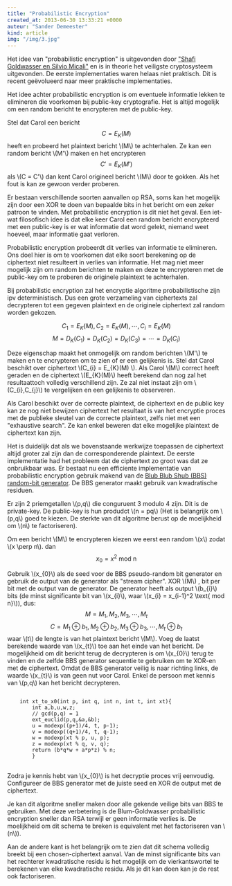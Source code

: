 ```yaml
---
title: "Probabilistic Encryption"
created_at: 2013-06-30 13:33:21 +0000
auteur: "Sander Demeester"
kind: article
img: "/img/3.jpg"
---
```


Het idee van "probabilistic encryption" is uitgevonden door ["Shafi Goldwasser en Silvio Micali"](http://people.csail.mit.edu/joanne/shafi-pubs.html) en is in theorie het veiligste cryptosysteem uitgevonden. De eerste implementaties waren helaas niet praktisch. Dit is recent geëvolueerd naar meer praktische implementaties.

Het idee achter probabilistic encryption is om eventuele informatie lekken te elimineren die voorkomen bij public-key cryptografie. Het is altijd mogelijk om een random bericht te encrypteren met de public-key.

Stel dat Carol een bericht <notextile>$$C = E_{K}(M)$$</notextile> heeft en probeerd het plaintext bericht \\(M\\) te achterhalen. Ze kan een random bericht \\(M\'\\) maken en het encrypteren <notextile>$$C' = E_{K}(M')$$</notextile> als \\(C = C\'\\) dan kent Carol origineel bericht \\(M\\) door te gokken. Als het fout is kan ze gewoon verder proberen.

Er bestaan verschillende soorten aanvallen op RSA, soms kan het mogelijk zijn door een XOR te doen van bepaalde bits in het bericht om een zeker patroon te vinden. Met probabilistic encryption is dit niet het geval. Een iet-wat filosofisch idee is dat elke keer Carol een random bericht encrypteerd met een public-key is er wat informatie dat word gelekt, niemand weet hoeveel, maar informatie gaat verloren. 

Probabilistic encryption probeerdt dit verlies van informatie te elimineren. Ons doel hier is om te voorkomen dat elke soort berekening op de ciphertext niet resulteert in verlies van informatie. Het mag niet meer mogelijk zijn om random berichten te maken en deze te encrypteren met de public-key om te proberen de originele plaintext te achterhalen.

Bij probabilistic encryption zal het encryptie algoritme probabilistische zijn ipv deterministisch. Dus een grote verzameling van ciphertexts zal decrypteren tot een gegeven plaintext en de originele ciphertext zal random worden gekozen.

<notextile>$$
C_{1} = E_{K}(M), C_{2} = E_{K}(M),\cdots, C_{i} = E_{K}(M)
$$</notextile>
<notextile>$$
M = D_{K}(C_{1}) = D_{K}(C_{2}) = D_{K}(C_{3}) = \cdots = D_{K}(C_{i})
$$</notextile>

Deze eigenschap maakt het onmogelijk om random berichten \\(M\'\\) te maken en te encrypteren om te zien of er een gelijkenis is.
Stel dat Carol beschikt over ciphertext \\(C\_{i} = E\_{K}(M) \\). Als Carol \\(M\\) correct heeft geraden en de ciphertext \\(E\_{K}(M)\\) heeft berekend dan nog zal  het resultaattoch volledig verschillend zijn. Ze zal niet instaat zijn om \\(C\_{i},C\_{j}\\) te vergelijken en een gelijkenis te observeren.

Als Carol beschikt over de correcte plaintext, de ciphertext en de public key kan ze nog niet bewijzen ciphertext het resultaat is van het encryptie proces met de publieke sleutel van de correcte plaintext, zelfs niet met een "exhaustive search". Ze kan enkel beweren dat elke mogelijke plaintext de ciphertext kan zijn.

Het is duidelijk dat als we bovenstaande werkwijze toepassen de ciphertext altijd groter zal zijn dan de corresponderende plaintext. De eerste implementatie had het probleem dat de ciphertext zo groot was dat ze onbruikbaar was. Er bestaat nu een efficiente implementatie van probabilistic encryption gebruik makend van de [Blub Blub Shub (BBS) random-bit generator](https://dl.acm.org/citation.cfm?id=19501). De BBS generator maakt gebruik van kwadratische residuen.

Er zijn 2 priemgetallen \\(p,q\\) die conguruent 3 modulo 4 zijn. Dit is de private-key. De public-key is hun produdct \\(n = pq\\) (Het is belangrijk om \\(p,q\\) goed te kiezen. De sterkte van dit algoritme berust op de moelijkheid om \\(n\\) te factoriseren).

Om een bericht \\(M\\) te encrypteren kiezen we eerst een random \\(x\\) zodat \\(x \perp n\\).
dan
<notextile>
$$
x_{0} = x^{2} \text{ mod n }
$$
</notextile>

Gebruik \\(x\_{0}\\) als de seed voor de BBS pseudo-random bit generator en gebruik de output van de generator als "stream cipher".
XOR \\(M\\) , bit per bit met de output van de generator. De generator heeft als output \\(b\_{i}\\) bits (de minst significante bit van \\(x\_{i}\\), waar \\(x\_{i} = x\_{i-1}^2 \text{ mod n}\\)), dus:
<notextile>
$$
M = M_{1}, M_{2}, M_{3},\cdots,M_{t}
$$
$$
C = M_{1} \oplus b_{1}, M_{2} \oplus b_{2}, M_{3} \oplus b_{3},\cdots,M_{t} \oplus b_{t}
$$
</notextile>
waar \\(t\\) de lengte is van het plaintext bericht \\(M\\).
Voeg de laatst berekende waarde van \\(x\_{t}\\) toe aan het einde van het bericht.
De mogelijkheid om dit bericht terug de decrypteren is om \\(x\_{0}\\) terug te vinden en de zelfde BBS generator sequentie te gebruiken om te XOR-en met de ciphertext. Omdat de BBS generator veilig is naar richting links, de waarde \\(x\_{t}\\) is van geen nut voor Carol. Enkel de persoon met kennis van \\(p,q\\) kan het bericht decrypteren.

<pre>
<code>
	int xt_to_x0(int p, int q, int n, int t, int xt){
	    int a,b,u,w,z;
	    // gcd(p,q) = 1
	    ext_euclid(p,q,&a,&b);
	    u = modexp((p+1)/4, t, p-1);
	    v = modexp((q+1)/4, t, q-1);
	    w = modexp(xt % p, u, p);
	    z = modexp(xt % q, v, q);
	    return (b*q*w + a*p*z) % n;
	    }	   
</code>
</pre>

Zodra je kennis hebt van \\(x\_{0}\\) is het decryptie proces vrij eenvoudig. Configureer de BBS generator met de juiste seed en XOR de output met de ciphertext.

Je kan dit algoritme sneller maken door alle gekende veilige bits van BBS te gebruiken. Met deze verbetering is de Blum-Goldwasser probabilistic encryption sneller dan RSA terwijl er geen informatie verlies is. De moelijkheid om dit schema te breken is equivalent met het factoriseren van \\(n\\)).

Aan de andere kant is het belangrijk om te zien dat dit schema volledig breekt bij een chosen-ciphertext aanval. Van de minst significante bits van het rechterer kwadratische residu is het mogelijk om de vierkantswortel te berekenen van elke kwadratische residu. Als je dit kan doen kan je de rest ook factoriseren.